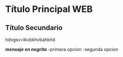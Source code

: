 # Título Principal WEB
## Título Secundario
hdvgsv<lkvbkhvbahkñd

***mensaje en negrita***
-primera opcion
-segunda opcion

